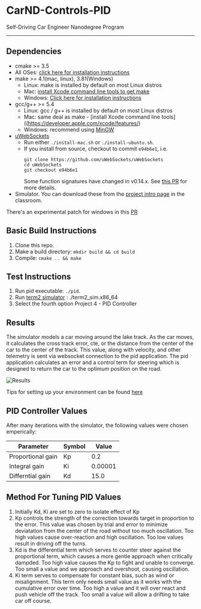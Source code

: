 # CarND-Controls-PID
Self-Driving Car Engineer Nanodegree Program

---

## Dependencies

* cmake >= 3.5
 * All OSes: [click here for installation instructions](https://cmake.org/install/)
* make >= 4.1(mac, linux), 3.81(Windows)
  * Linux: make is installed by default on most Linux distros
  * Mac: [install Xcode command line tools to get make](https://developer.apple.com/xcode/features/)
  * Windows: [Click here for installation instructions](http://gnuwin32.sourceforge.net/packages/make.htm)
* gcc/g++ >= 5.4
  * Linux: gcc / g++ is installed by default on most Linux distros
  * Mac: same deal as make - [install Xcode command line tools]((https://developer.apple.com/xcode/features/)
  * Windows: recommend using [MinGW](http://www.mingw.org/)
* [uWebSockets](https://github.com/uWebSockets/uWebSockets)
  * Run either `./install-mac.sh` or `./install-ubuntu.sh`.
  * If you install from source, checkout to commit `e94b6e1`, i.e.
    ```
    git clone https://github.com/uWebSockets/uWebSockets 
    cd uWebSockets
    git checkout e94b6e1
    ```
    Some function signatures have changed in v0.14.x. See [this PR](https://github.com/udacity/CarND-MPC-Project/pull/3) for more details.
* Simulator. You can download these from the [project intro page](https://github.com/udacity/self-driving-car-sim/releases) in the classroom.

There's an experimental patch for windows in this [PR](https://github.com/udacity/CarND-PID-Control-Project/pull/3)

## Basic Build Instructions

1. Clone this repo.
2. Make a build directory: `mkdir build && cd build`
3. Compile: `cmake .. && make`

## Test Instructions
1. Run pid executable: `./pid`. 
2. Run [term2 simulator](https://github.com/udacity/self-driving-car-sim/releases) : ./term2_sim.x86_64
3. Select the fourth option Project 4 - PID Controller

## Results
The simulator models a car moving around the lake track. As the car moves, it calculates the cross track error, cte, or the distance from the center of the car to the center of the track. This value, along with velocity, and other telemetry is sent via websocket connection to the pid application. The pid application calculates an error and a control term for steering which is designed to return the car to the optimum position on the road.

![Results](pid_results.gif)

Tips for setting up your environment can be found [here](https://classroom.udacity.com/nanodegrees/nd013/parts/40f38239-66b6-46ec-ae68-03afd8a601c8/modules/0949fca6-b379-42af-a919-ee50aa304e6a/lessons/f758c44c-5e40-4e01-93b5-1a82aa4e044f/concepts/23d376c7-0195-4276-bdf0-e02f1f3c665d)


## PID Controller Values

After many iterations with the simulator, the following values were chosen emperically:

|Parameter   | Symbol   | Value   |
|---|---|---|
| Proportional gain  | Kp  | 0.2  |
| Integral gain  | Ki  | 0.00001  |
| Differntial gain | Kd | 15.0  |

## Method For Tuning PID Values
1. Initially Kd, Ki are set to zero to isolate effect of Kp
2. Kp controls the strength of the correction towards target in proportion to the error. This value was chosen by trial and error to minimize deviatation from the center of the road without too much oscillation. Too high values cause over-reaction and high oscillation. Too low values result in driving off the turns. 
3. Kd is the differential term which serves to counter steer against the proportional term, which causes a more gentle approach when critically dampded. Too high value causes the Kp to fight and unable to converge. Too small a value and we approach and overshoot, causing oscillation.
4. Ki term serves to compensate for constant bias, such as wind or misalignment. This term only needs small value as it works with the cumulative error over time. Too high a value and it will over react and push vehicle off the track. Too small a value will allow a drifting to take car off course.

